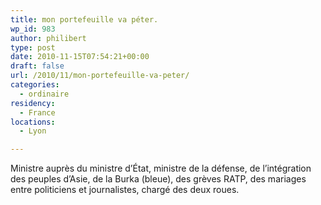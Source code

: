 ```yaml
---
title: mon portefeuille va péter.
wp_id: 983
author: philibert
type: post
date: 2010-11-15T07:54:21+00:00
draft: false
url: /2010/11/mon-portefeuille-va-peter/
categories:
  - ordinaire
residency:
  - France
locations:
  - Lyon

---
```

Ministre auprès du ministre d&rsquo;État, ministre de la défense, de l&rsquo;intégration des peuples d&rsquo;Asie, de la Burka (bleue), des grèves RATP, des mariages entre politiciens et journalistes, chargé des deux roues.